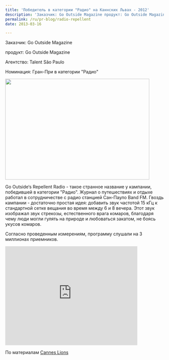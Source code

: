 ```yaml
---
title: 'Победитель в категории "Радио" на Каннских Львах - 2012'
description: 'Заказчик: Go Outside Magazine продукт: Go Outside Magazine Агентство: Talent São Paulo Номинация: Гран-При в категории &quot;Радио&quot;'
permalink: /ru/pr-blog/radio-repellent
date: 2013-03-16

---
```

Заказчик: Go Outside Magazine<br>

продукт: Go Outside Magazine<br>

Агентство: Talent São Paulo<br>

Номинация: Гран-При в категории "Радио"<br>

<img src="{{ site.assets }}/upload/radio8.jpg" alt="" class="post__img" width="458" height="321"><br>

Go Outside‘s Repellent Radio - такое странное название у кампании, победившей в категории "Радио". Журнал о путешествиях и отдыхе работал в сотрудничестве с радио станцией Сан-Пауло  Band FM. Гвоздь кампании - достаточно простая идея: добавить звук частотой 15 кГц к стандартной сетке вещания во время между 6 и 8 вечера. Этот звук изображал звук стрекозы, естественного врага комаров, благодаря чему люди могли гулять на природе и любоваться закатом, не боясь укусов комаров.<br>

Согласно проведенным измерениям, программу слушали на 3 миллионах приемников.

<object width="420" height="315"><param name="movie" value="https://www.youtube.com/v/4Ue-dAcwlIs?hl=ru_RU&amp;version=3"></param><param name="allowFullScreen" value="true"></param><param name="allowscriptaccess" value="always"></param><embed src="https://www.youtube.com/v/4Ue-dAcwlIs?hl=ru_RU&amp;version=3" type="application/x-shockwave-flash" width="420" height="315" allowscriptaccess="always" allowfullscreen="true"></embed></object>

По материалам <a href="https://www.canneslions.com/inspiration/past_grands_prix_advert.cfm?sub_channel_id=316">Cannes Lions </a>

